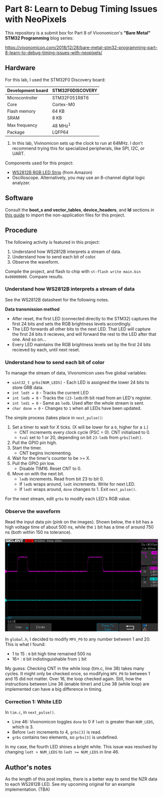 # Part 8: Learn to Debug Timing Issues with NeoPixels
This repository is a submit box for Part 8 of Vivonomicon's **"Bare Metal" STM32 Programming** blog series:

https://vivonomicon.com/2018/12/28/bare-metal-stm32-programming-part-8-learn-to-debug-timing-issues-with-neopixels/

## Hardware
For this lab, I used the STM32F0 Discovery board:

Development board | STM32F0DISCOVERY
------------------|-----------------
Microcontroller   | STM32F051R8T6  
Core              | Cortex-M0   
Flash memory      | 64 KB  
SRAM              | 8 KB       
Max frequency     | 48 MHz<sup>1</sup>
Package           | LQFP64   

1. In this lab, Vivinomicon sets up the clock to run at 64MHz. I don't recommend trying this for specialized peripherals, like SPI, I2C, or UART.

Components used for this project:
* [WS2812B RGB LED Strip](https://www.amazon.com/gp/product/B07BKNS7DJ/ref=ppx_yo_dt_b_search_asin_title?ie=UTF8&th=1) (from Amazon)
* Oscilloscope. Alternatively, you may use an 8-channel digital logic analyzer.

## Software
Consult the **boot_s and vector_tables**, **device_headers**, and **ld** sections in [this guide](../../import-files.md) to import the non-application files for this project.

## Procedure
The following activity is featured in this project:
1. Understand how WS2812B interprets a stream of data.
2. Understand how to send each bit of color.
3. Observe the waveform.

Compile the project, and flash to chip with `st-flash write main.bin 0x08000000`. Compare results.

### Understand how WS2812B interprets a stream of data
See the WS2812B datasheet for the following notes.

**Data transmission method**
* After reset, the first LED (connected directly to the STM32) captures the first 24 bits and sets the RGB brightness levels accordingly.
* The LED forwards all other bits to the next LED. That LED will capture the first 24 bits it recieves, and will forward the rest to the LED after that one. And so on...
* Every LED maintains the RGB brightness levels set by the first 24 bits recieved by each, until next reset.

### Understand how to send each bit of color
To manage the stream of data, Vivonomicon uses five global variables:
* `uint32_t grbs[NUM_LEDS]` - Each LED is assigned the lower 24 bits to store GRB data.
* `int ledt = 0` - Tracks the current LED
* `int ledb = 0` - Tracks the `(23-ledb)`th bit read from an LED's register.
* `int ledi = 0` - Same as `ledb`. Used after the whole stream is sent.
* `char done = 0` - Changes to `1` when all LEDs have been updated. 

The simple process (takes place in `next_pulse()`:
1. Set a timer to wait for X ticks. (X will be lower for a `0`, higher for a `1`.)
   * CNT increments every clock cycle (PSC = 0). CNT initialized to 0.
   * `tval` set to 1 or 20, depending on bit `23-ledb` from `grbs[ledt]`.
2. Pull the GPIO pin high.
3. Start the timer.
   * CNT begins incrementing.
4. Wait for the timer's counter to be >= X.
5. Pull the GPIO pin low.
   * Disable TIM16. Reset CNT to 0. 
6. Move on with the next bit.
   * `ledb` increments. Read from bit 23 to bit 0.
   * If `ledb` wraps around, `ledt` increments. Write for next LED.
   * If `ledt` wraps around, `done` changes to 1. Exit `next_pulse()`.

For the next stream, edit `grbs` to modify each LED's RGB value.

### Observe the waveform
Read the input data pin (pink on the images). Shown below, the `0` bit has a high voltage time of about 500 ns, while the `1` bit has a time of around 750 ns (both within 150 ns tolerance).

![Oscilloscope bit 0 and 1](1_0-and-1-bit.bmp)

In `global.h`, I decided to modify `MPX_P0` to any number between 1 and 20. This is what I found:
* 1 to 15 : `0` bit high time remained 500 ns
* 16+ : `0` bit indistinguishable from `1` bit

My guess: Checking CNT in the while loop (tim.c, line 38) takes many cycles. It might only be checked once, so modifying `NPX_P0` to between 1 and 15 did not matter. Over 16, the loop checked again. Still, how the instructions between Line 36 (enable timer) and Line 38 (while loop) are implemented can have a big difference in timing.

### Correction 1: White LED
In `tim.c`, in `next_pulse()`.
* Line 46: Vivonomicon toggles `done` to 0 if `ledt` is greater than `NUM_LEDS`, which is 3.
* Before `ledt` increments to 4, `grbs[3]` is read.
* `grbs` contains two elements, so `grbs[3]` is undefined.

In my case, the fourth LED shines a bright white. This issue was resolved by changing `ledt > NUM_LEDS` to `ledt >= NUM_LEDS` in line 46.

## Author's notes
As the length of this post implies, there is a better way to send the NZR data to each WS2812B LED. See my upcoming original for an example implementation. (TBA)
